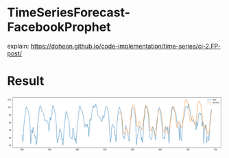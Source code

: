 # TimeSeriesForecast-FacebookProphet

explain: <https://doheon.github.io/code-implementation/time-series/ci-2.FP-post/>



# Result

![image-20210730142627807](README.assets/image-20210730142627807.png)

